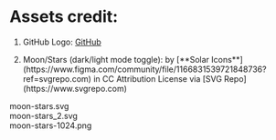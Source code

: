 # Assets credit:
1. GitHub Logo: [GitHub](https://github.com/logos)
2. <p>Moon/Stars (dark/light mode toggle): by [**Solar Icons**](https://www.figma.com/community/file/1166831539721848736?ref=svgrepo.com) in CC Attribution License via [SVG Repo](https://www.svgrepo.com)<br>
moon-stars.svg<br>
moon-stars_2.svg<br>
moon-stars-1024.png</p>
